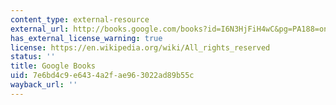```yaml
---
content_type: external-resource
external_url: http://books.google.com/books?id=I6N3HjFiH4wC&pg=PA188=onepage
has_external_license_warning: true
license: https://en.wikipedia.org/wiki/All_rights_reserved
status: ''
title: Google Books
uid: 7e6bd4c9-e643-4a2f-ae96-3022ad89b55c
wayback_url: ''
---
```

